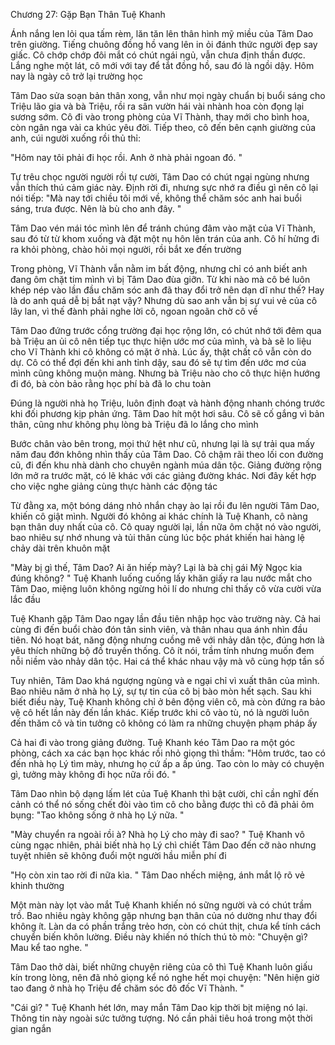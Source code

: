 




Chương 27: Gặp Bạn Thân Tuệ Khanh

Ánh nắng len lỏi qua tấm rèm, lăn tăn lên thân hình mỹ miều của Tâm Dao trên giường. Tiếng chuông đồng hồ vang lên in ỏi đánh thức người đẹp say giấc. Cô chớp chớp đôi mắt có chút ngái ngủ, vẫn chưa định thần được. Lắng nghe một lát, cô mới với tay để tắt đồng hồ, sau đó là ngồi dậy. Hôm nay là ngày cô trở lại trường học

Tâm Dao sửa soạn bản thân xong, vẫn như mọi ngày chuẩn bị buổi sáng cho Triệu lão gia và bà Triệu, rồi ra sân vườn hái vài nhành hoa còn đọng lại sương sớm. Cô đi vào trong phòng của Vĩ Thành, thay mới cho bình hoa, còn ngân nga vài ca khúc yêu đời. Tiếp theo, cô đến bên cạnh giường của anh, cúi người xuống rồi thủ thỉ:

"Hôm nay tôi phải đi học rồi. Anh ở nhà phải ngoan đó. "

Tự trêu chọc người người rồi tự cười, Tâm Dao có chút ngại ngùng nhưng vẫn thích thú cảm giác này. Định rời đi, nhưng sực nhớ ra điều gì nên cô lại nói tiếp: "Mà nay tới chiều tôi mới về, không thể chăm sóc anh hai buổi sáng, trưa được. Nên là bù cho anh đây. "

Tâm Dao vén mái tóc mình lên để tránh chúng đâm vào mặt của Vĩ Thành, sau đó từ từ khom xuống và đặt một nụ hôn lên trán của anh. Cô hí hửng đi ra khỏi phòng, chào hỏi mọi người, rồi bắt xe đến trường

Trong phòng, Vĩ Thành vẫn nằm im bất động, nhưng chỉ có anh biết anh đang ôm chặt tim mình vì bị Tâm Dao đùa giỡn. Từ khi nào mà cô bé luôn khép nép vào lần đầu chăm sóc anh đã thay đổi trở nên dạn dĩ như thế? Hay là do anh quá dễ bị bắt nạt vậy? Nhưng dù sao anh vẫn bị sự vui vẻ của cô lây lan, vì thế đành phải nghe lời cô, ngoan ngoãn chờ cô về


Tâm Dao đứng trước cổng trường đại học rộng lớn, có chút nhớ tới đêm qua bà Triệu an ủi cô nên tiếp tục thực hiện ước mơ của mình, và bà sẽ lo liệu cho Vĩ Thành khi cô không có mặt ở nhà. Lúc ấy, thật chất cô vẫn còn do dự. Cô có thể đợi đến khi anh tỉnh dậy, sau đó sẽ tự tìm đến ước mơ của mình cũng không muộn màng. Nhưng bà Triệu nào cho cô thực hiện hướng đi đó, bà còn bảo rằng học phí bà đã lo chu toàn

Đúng là người nhà họ Triệu, luôn định đoạt và hành động nhanh chóng trước khi đối phương kịp phản ứng. Tâm Dao hít một hơi sâu. Cô sẽ cố gắng vì bản thân, cũng như không phụ lòng bà Triệu đã lo lắng cho mình

Bước chân vào bên trong, mọi thứ hệt như cũ, nhưng lại là sự trải qua mấy năm đau đớn không nhìn thấy của Tâm Dao. Cô chậm rãi theo lối con đường cũ, đi đến khu nhà dành cho chuyên ngành múa dân tộc. Giảng đường rộng lớn mở ra trước mặt, có lẽ khác với các giảng đường khác. Nơi đây kết hợp cho việc nghe giảng cùng thực hành các động tác

Từ đằng xa, một bóng dáng nhỏ nhắn chạy ào lại rồi đu lên người Tâm Dao, khiến cô giật mình. Người đó không ai khác chính là Tuệ Khanh, cô nàng bạn thân duy nhất của cô. Cô quay người lại, lần nữa ôm chặt nó vào người, bao nhiêu sự nhớ nhung và tủi thân cùng lúc bộc phát khiến hai hàng lệ chảy dài trên khuôn mặt


"Mày bị gì thế, Tâm Dao? Ai ăn hiếp mày? Lại là bà chị gái Mỹ Ngọc kia đúng không? " Tuệ Khanh luống cuống lấy khăn giấy ra lau nước mắt cho Tâm Dao, miệng luôn không ngừng hỏi lí do nhưng chỉ thấy cô vừa cười vừa lắc đầu

Tuệ Khanh gặp Tâm Dao ngay lần đầu tiên nhập học vào trường này. Cả hai cùng đi đến buổi chào đón tân sinh viên, và thân nhau qua ánh nhìn đầu tiên. Nó hoạt bát, năng động nhưng cuồng mê với nhảy dân tộc, đúng hơn là yêu thích những bộ đồ truyền thống. Cô ít nói, trầm tính nhưng muốn đem nỗi niềm vào nhảy dân tộc. Hai cá thể khác nhau vậy mà vô cùng hợp tần số

Tuy nhiên, Tâm Dao khá ngượng ngùng và e ngại chỉ vì xuất thân của mình. Bao nhiêu năm ở nhà họ Lý, sự tự tin của cô bị bào mòn hết sạch. Sau khi biết điều này, Tuệ Khanh không chỉ ở bên động viên cô, mà còn đứng ra bảo vệ cô hết lần này đến lần khác. Kiếp trước khi cô vào tù, nó là người luôn đến thăm cô và tin tưởng cô không có làm ra những chuyện phạm pháp ấy

Cả hai đi vào trong giảng đường. Tuệ Khanh kéo Tâm Dao ra một góc phòng, cách xa các bạn học khác rồi nhỏ giọng thì thầm: "Hôm trước, tao có đến nhà họ Lý tìm mày, nhưng họ cứ ấp a ấp úng. Tao còn lo mày có chuyện gì, tưởng mày không đi học nữa rồi đó. "

Tâm Dao nhìn bộ dạng lấm lét của Tuệ Khanh thì bật cười, chỉ cần nghĩ đến cảnh có thể nó sống chết đòi vào tìm cô cho bằng được thì cô đã phải ôm bụng: "Tao không sống ở nhà họ Lý nữa. "

"Mày chuyển ra ngoài rồi à? Nhà họ Lý cho mày đi sao? " Tuệ Khanh vô cùng ngạc nhiên, phải biết nhà họ Lý chì chiết Tâm Dao đến cỡ nào nhưng tuyệt nhiên sẽ không đuổi một người hầu miễn phí đi

"Họ còn xin tao rời đi nữa kìa. " Tâm Dao nhếch miệng, ánh mắt lộ rõ vẻ khinh thường

Một màn này lọt vào mắt Tuệ Khanh khiến nó sững người và có chút trầm trồ. Bao nhiêu ngày không gặp nhưng bạn thân của nó dường như thay đổi không ít. Làn da có phần trắng trẻo hơn, còn có chút thịt, chưa kể tính cách chuyển biến khôn lường. Điều này khiến nó thích thú tò mò: "Chuyện gì? Mau kể tao nghe. "

Tâm Dao thở dài, biết những chuyện riêng của cô thì Tuệ Khanh luôn giấu kín trong lòng, nên đã nhỏ giọng kể nó nghe hết mọi chuyện: "Nên hiện giờ tao đang ở nhà họ Triệu để chăm sóc đô đốc Vĩ Thành. "

"Cái gì? " Tuệ Khanh hét lớn, may mắn Tâm Dao kịp thời bịt miệng nó lại. Thông tin này ngoài sức tưởng tượng. Nó cần phải tiêu hoá trong một thời gian ngắn




